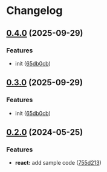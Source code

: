 # Changelog

## [0.4.0](https://github.com/sandu650/Test/compare/v0.3.0...v0.4.0) (2025-09-29)


### Features

* init ([65db0cb](https://github.com/sandu650/Test/commit/65db0cbcdc240289c9ef11d230b9799372485822))

## [0.3.0](https://github.com/sandu650/Test/compare/hello-react@v0.2.0...hello-react@v0.3.0) (2025-09-29)


### Features

* init ([65db0cb](https://github.com/sandu650/Test/commit/65db0cbcdc240289c9ef11d230b9799372485822))

## [0.2.0](https://github.com/amarjanica/release-please-monorepo-example/compare/hello-react-v0.1.0...hello-react@v0.2.0) (2024-05-25)


### Features

* **react:** add sample code ([755d213](https://github.com/amarjanica/release-please-monorepo-example/commit/755d2133dde08b8e1aeb2012256ee58b934fc346))
